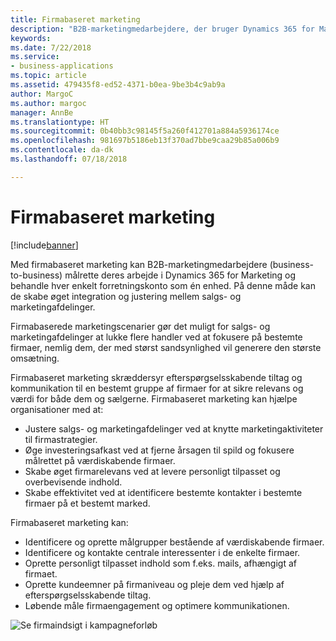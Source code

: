 ```yaml
---
title: Firmabaseret marketing
description: "B2B-marketingmedarbejdere, der bruger Dynamics 365 for Marketing, kan kommunikere med deres vigtigste firmakonti som enkeltenheder, hvilket giver mulighed for øget integration og justering mellem salgs- og marketingafdelinger i organisationen og sætter fokus på de vigtigste firmaer."
keywords: 
ms.date: 7/22/2018
ms.service:
- business-applications
ms.topic: article
ms.assetid: 479435f8-ed52-4371-b0ea-9be3b4c9ab9a
author: MargoC
ms.author: margoc
manager: AnnBe
ms.translationtype: HT
ms.sourcegitcommit: 0b40bb3c98145f5a260f412701a884a5936174ce
ms.openlocfilehash: 981697b5186eb13f370ad7bbe9caa29b85a006b9
ms.contentlocale: da-dk
ms.lasthandoff: 07/18/2018

---
```


# <a name="account-based-marketing"></a>Firmabaseret marketing

[!include[banner](../../../includes/banner.md)]

Med firmabaseret marketing kan B2B-marketingmedarbejdere (business-to-business) målrette deres arbejde i Dynamics 365 for Marketing og behandle hver enkelt forretningskonto som én enhed. På denne måde kan de skabe øget integration og justering mellem salgs- og marketingafdelinger.

Firmabaserede marketingscenarier gør det muligt for salgs- og marketingafdelinger at lukke flere handler ved at fokusere på bestemte firmaer, nemlig dem, der med størst sandsynlighed vil generere den største omsætning.

Firmabaseret marketing skræddersyr efterspørgselsskabende tiltag og kommunikation til en bestemt gruppe af firmaer for at sikre relevans og værdi for både dem og sælgerne. Firmabaseret marketing kan hjælpe organisationer med at:

- Justere salgs- og marketingafdelinger ved at knytte marketingaktiviteter til firmastrategier.
- Øge investeringsafkast ved at fjerne årsagen til spild og fokusere målrettet på værdiskabende firmaer.
- Skabe øget firmarelevans ved at levere personligt tilpasset og overbevisende indhold.
- Skabe effektivitet ved at identificere bestemte kontakter i bestemte firmaer på et bestemt marked.

Firmabaseret marketing kan:

- Identificere og oprette målgrupper bestående af værdiskabende firmaer.
- Identificere og kontakte centrale interessenter i de enkelte firmaer.
- Oprette personligt tilpasset indhold som f.eks. mails, afhængigt af firmaet.
- Oprette kundeemner på firmaniveau og pleje dem ved hjælp af efterspørgselsskabende tiltag.
- Løbende måle firmaengagement og optimere kommunikationen.

![Se firmaindsigt i kampagneforløb](media/ABM_2.png  "Se firmaindsigt i kampagneforløb")

<!--
### Who uses this feature
Marketers and marketing managers
### Setup required
Administrators can easily set up and configure the feature in the app settings.
-->

